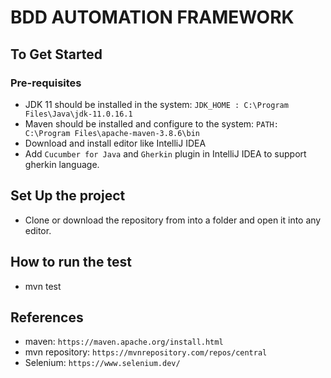 # BDD AUTOMATION FRAMEWORK

## To Get Started
### Pre-requisites
- JDK 11 should be installed in the system: `JDK_HOME : C:\Program Files\Java\jdk-11.0.16.1`
- Maven should be installed and configure to the system: `PATH: C:\Program Files\apache-maven-3.8.6\bin`
- Download and install editor like IntelliJ IDEA
- Add `Cucumber for Java` and `Gherkin` plugin in IntelliJ IDEA to support gherkin language.

## Set Up the project
- Clone or download the repository from into a folder and open it into any editor.

## How to run the test
- mvn test

## References
- maven: `https://maven.apache.org/install.html`
- mvn repository: `https://mvnrepository.com/repos/central`
- Selenium: `https://www.selenium.dev/`